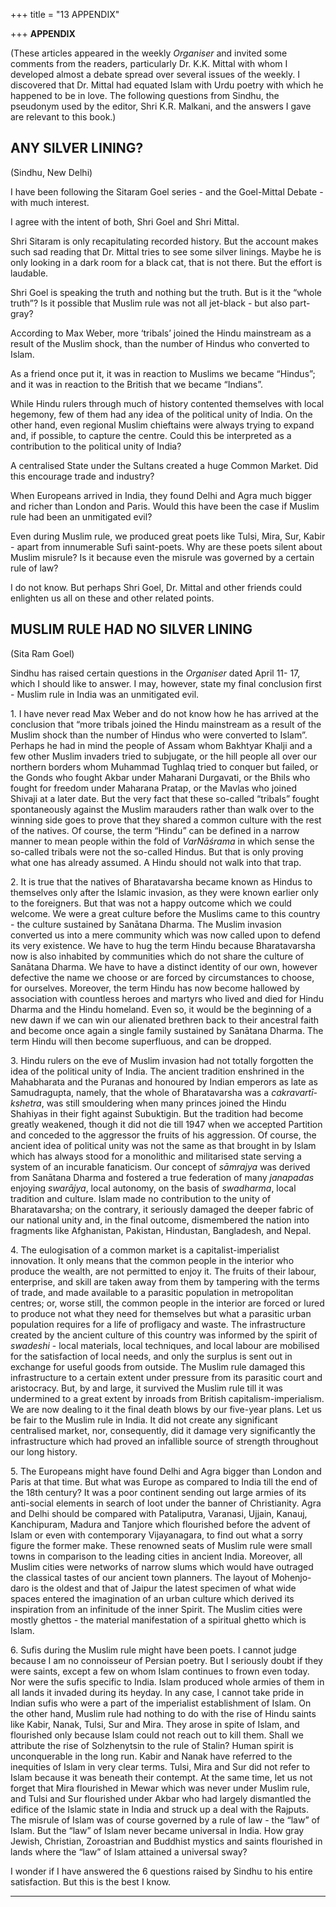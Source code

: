 +++
title = "13 APPENDIX"

+++
**APPENDIX**

(These articles appeared in the weekly *Organiser* and invited some
comments from the readers, particularly Dr. K.K. Mittal with whom I developed almost a debate spread over several issues of the weekly. I discovered that Dr. Mittal had equated Islam with Urdu poetry with which he happened to be in love. The following questions from Sindhu, the pseudonym used by the editor, Shri K.R. Malkani, and the answers I gave are relevant to this book.)  
 

## ANY SILVER LINING?

(Sindhu, New Delhi)

I have been following the Sitaram Goel series - and the Goel-Mittal Debate - with much interest.

I agree with the intent of both, Shri Goel and Shri Mittal.

Shri Sitaram is only recapitulating recorded history. But the account makes such sad reading that Dr. Mittal tries to see some silver linings. Maybe he is only looking in a dark room for a black cat, that is not there. But the effort is laudable.

Shri Goel is speaking the truth and nothing but the truth. But is it the “whole truth”? Is it possible that Muslim rule was not all jet-black - but also part-gray?

According to Max Weber, more ‘tribals’ joined the Hindu mainstream as a result of the Muslim shock, than the number of Hindus who converted to Islam.

As a friend once put it, it was in reaction to Muslims we became “Hindus”; and it was in reaction to the British that we became “Indians”.

While Hindu rulers through much of history contented themselves with local hegemony, few of them had any idea of the political unity of India. On the other hand, even regional Muslim chieftains were always trying to expand and, if possible, to capture the centre. Could this be interpreted as a contribution to the political unity of India?

A centralised State under the Sultans created a huge Common Market. Did this encourage trade and industry?

When Europeans arrived in India, they found Delhi and Agra much bigger and richer than London and Paris. Would this have been the case if Muslim rule had been an unmitigated evil?

Even during Muslim rule, we produced great poets like Tulsi, Mira, Sur, Kabir - apart from innumerable Sufi saint-poets. Why are these poets silent about Muslim misrule? Is it because even the misrule was governed by a certain rule of law?

I do not know. But perhaps Shri Goel, Dr. Mittal and other friends could enlighten us all on these and other related points.  
 

## MUSLIM RULE HAD NO SILVER LINING

(Sita Ram Goel)

Sindhu has raised certain questions in the *Organiser* dated April 11- 17, which I should like to answer. I may, however, state my final conclusion first - Muslim rule in India was an unmitigated evil.

1\. I have never read Max Weber and do not know how he has arrived at the conclusion that “more tribals joined the Hindu mainstream as a result of the Muslim shock than the number of Hindus who were converted to Islam”. Perhaps he had in mind the people of Assam whom Bakhtyar Khalji and a few other Muslim invaders tried to subjugate, or the hill people all over our northern borders whom Muhammad Tughlaq tried to conquer but failed, or the Gonds who fought Akbar under Maharani Durgavati, or the Bhils who fought for freedom under Maharana Pratap, or the Mavlas who joined Shivaji at a later date. But the very fact that these so-called “tribals” fought spontaneously against the Muslim marauders rather than walk over to the winning side goes to prove that they shared a common culture with the rest of the natives. Of course, the term “Hindu” can be defined in a narrow manner to mean people within the fold of *VarNāśrama* in which sense the so-called tribals were not the so-called Hindus. But that is only proving what one has already assumed. A Hindu should not walk into that trap.

2\. It is true that the natives of Bharatavarsha became known as Hindus to themselves only after the Islamic invasion, as they were known earlier only to the foreigners. But that was not a happy outcome which we could welcome. We were a great culture before the Muslims came to this country - the culture sustained by Sanātana Dharma. The Muslim invasion converted us into a mere community which was now called upon to defend its very existence. We have to hug the term Hindu because Bharatavarsha now is also inhabited by communities which do not share the culture of Sanātana Dharma. We have to have a distinct identity of our own, however defective the name we choose or are forced by circumstances to choose, for ourselves. Moreover, the term Hindu has now become hallowed by association with countless heroes and martyrs who lived and died for Hindu Dharma and the Hindu homeland. Even so, it would be the beginning of a new dawn if we can win our alienated brethren back to their ancestral faith and become once again a single family sustained by Sanātana Dharma. The term Hindu will then become superfluous, and can be dropped.

3\. Hindu rulers on the eve of Muslim invasion had not totally forgotten the idea of the political unity of India. The ancient tradition enshrined in the Mahabharata and the Puranas and honoured by Indian emperors as late as Samudragupta, namely, that the whole of Bharatavarsha was a *cakravartī-kshetra*, was still smouldering when many princes joined the Hindu Shahiyas in their fight against Subuktigin. But the tradition had become greatly weakened, though it did not die till 1947 when we accepted Partition and conceded to the aggressor the fruits of his aggression. Of course, the ancient idea of political unity was not the same as that brought in by Islam which has always stood for a monolithic and militarised state serving a system of an incurable fanaticism. Our concept of *sāmrajya* was derived from Sanātana Dharma and fostered a true federation of many *janapadas* enjoying *swarājya*, local autonomy, on the basis of *swadharma*, local tradition and culture. Islam made no contribution to the unity of Bharatavarsha; on the contrary, it seriously damaged the deeper fabric of our national unity and, in the final outcome, dismembered the nation into fragments like Afghanistan, Pakistan, Hindustan, Bangladesh, and Nepal.

4\. The eulogisation of a common market is a capitalist-imperialist innovation. It only means that the common people in the interior who produce the wealth, are not permitted to enjoy it. The fruits of their labour, enterprise, and skill are taken away from them by tampering with the terms of trade, and made available to a parasitic population in metropolitan centres; or, worse still, the common people in the interior are forced or lured to produce not what they need for themselves but what a parasitic urban population requires for a life of profligacy and waste. The infrastructure created by the ancient culture of this country was informed by the spirit of *swadeshi* - local materials, local techniques, and local labour are mobilised for the satisfaction of local needs, and only the surplus is sent out in exchange for useful goods from outside. The Muslim rule damaged this infrastructure to a certain extent under pressure from its parasitic court and aristocracy. But, by and large, it survived the Muslim rule till it was undermined to a great extent by inroads from British capitalism-imperialism. We are now dealing to it the final death blows by our five-year plans. Let us be fair to the Muslim rule in India. It did not create any significant centralised market, nor, consequently, did it damage very significantly the infrastructure which had proved an infallible source of strength throughout our long history.

5\. The Europeans might have found Delhi and Agra bigger than London and Paris at that time. But what was Europe as compared to India till the end of the 18th century? It was a poor continent sending out large armies of its anti-social elements in search of loot under the banner of Christianity. Agra and Delhi should be compared with Pataliputra, Varanasi, Ujjain, Kanauj, Kanchipuram, Madura and Tanjore which flourished before the advent of Islam or even with contemporary Vijayanagara, to find out what a sorry figure the former make. These renowned seats of Muslim rule were small towns in comparison to the leading cities in ancient India. Moreover, all Muslim cities were networks of narrow slums which would have outraged the classical tastes of our ancient town planners. The layout of Mohenjo-daro is the oldest and that of Jaipur the latest specimen of what wide spaces entered the imagination of an urban culture which derived its inspiration from an infinitude of the inner Spirit. The Muslim cities were mostly ghettos - the material manifestation of a spiritual ghetto which is Islam.

6\. Sufis during the Muslim rule might have been poets. I cannot judge because I am no connoisseur of Persian poetry. But I seriously doubt if they were saints, except a few on whom Islam continues to frown even today. Nor were the sufis specific to India. Islam produced whole armies of them in all lands it invaded during its heyday. In any case, I cannot take pride in Indian sufis who were a part of the imperialist establishment of Islam. On the other hand, Muslim rule had nothing to do with the rise of Hindu saints like Kabir, Nanak, Tulsi, Sur and Mira. They arose in spite of Islam, and flourished only because Islam could not reach out to kill them. Shall we attribute the rise of Solzhenytsin to the rule of Stalin? Human spirit is unconquerable in the long run. Kabir and Nanak have referred to the inequities of Islam in very clear terms. Tulsi, Mira and Sur did not refer to Islam because it was beneath their contempt. At the same time, let us not forget that Mira flourished in Mewar which was never under Muslim rule, and Tulsi and Sur flourished under Akbar who had largely dismantled the edifice of the Islamic state in India and struck up a deal with the Rajputs. The misrule of Islam was of course governed by a rule of law - the “law” of Islam. But the “law” of Islam never became universal in India. How gray Jewish, Christian, Zoroastrian and Buddhist mystics and saints flourished in lands where the “law” of Islam attained a universal sway?

I wonder if I have answered the 6 questions raised by Sindhu to his entire satisfaction. But this is the best I know.  
 

------------------------------------------------------------------------


